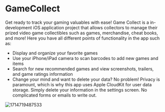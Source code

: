 # GameCollect
Get ready to track your gaming valuables with ease! Game Collect is a in-development iOS application project that allows collectors to manage their prized video game collectibles such as games, merchandise, cheat books, and more! Here you have all different points of functionality in the app such as:
- Display and organize your favorite games
- Use your iPhone/iPad camera to scan barcodes to add new games and items
- Search for new recommended games and view screenshots, trailers, and game ratings information
- Change your mind and want to delete your data? No problem! Privacy is paramount, which is why this app uses Apple CloudKit for user data storage. Simply delete your information in the settings screen. No complicated forms or emails to write out.

![1714719487533](https://github.com/AppleMac1976/GameCollect/assets/44842541/41d1fdcd-5edb-4433-9800-fa564da0121e)
